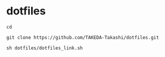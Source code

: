 # dotfiles

```
cd 

git clone https://github.com/TAKEDA-Takashi/dotfiles.git

sh dotfiles/dotfiles_link.sh
```
